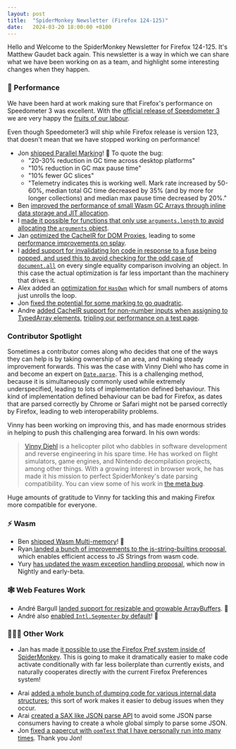 ```yaml
---
layout: post
title:  "SpiderMonkey Newsletter (Firefox 124-125)"
date:   2024-03-20 18:00:00 +0100
---
```


Hello and Welcome to the SpiderMonkey Newsletter for Firefox 124-125. It's Matthew Gaudet back again. This newsletter is a way in which we can share what we have been working on as a team, and highlight some interesting changes when they happen.

### 🚀 Performance

We have been hard at work making sure that Firefox's performance on Speedometer 3 was excellent. With the [official release of Speedometer 3](https://browserbench.org/announcements/speedometer3/) we are very happy the [fruits of our labour](https://hacks.mozilla.org/2024/03/improving-performance-in-firefox-and-across-the-web-with-speedometer-3/). 

Even though Speedometer3 will ship while Firefox release is version 123, that doesn't mean that we have stopped working on performance! 

* Jon [shipped Parallel Marking](https://bugzilla.mozilla.org/show_bug.cgi?id=1875117)! 🎉 To quote the bug: 
	- "20-30% reduction in GC time across desktop platforms"
	- "10% reduction in GC max pause time"
	- "10% fewer GC slices"
	- "Telemetry indicates this is working well. Mark rate increased by 50-60%, median total GC time decreased by 35% (and by more for longer collections) and median max pause time decreased by 20%."
* Ben [improved the performance of small Wasm GC Arrays through inline data storage and JIT allocation](https://bugzilla.mozilla.org/show_bug.cgi?id=1863435).
* I [made it possible for functions that only use `arguments.length` to avoid allocating the `arguments` object](https://bugzilla.mozilla.org/show_bug.cgi?id=1825722).
* Jan [optimized the CacheIR for DOM Proxies](https://bugzilla.mozilla.org/show_bug.cgi?id=1863543), leading to some [performance improvements on splay](https://bugzilla.mozilla.org/show_bug.cgi?id=1863543#c7). 
* I [added support for invalidating Ion code in response to a fuse being popped, and used this to avoid checking for the odd case of `document.all`](https://bugzilla.mozilla.org/show_bug.cgi?id=1866158) on every single equality comparison involving an object. In this case the actual optimization is far less important than the machinery that drives it. 
* Alex added an [optimization for `HasOwn`](https://bugzilla.mozilla.org/show_bug.cgi?id=1873964) which for small numbers of atoms just unrolls the loop. 
* Jon [fixed the potential for some marking to go quadratic](https://bugzilla.mozilla.org/show_bug.cgi?id=1875030).
* Andre [added CacheIR support for non-number inputs when assigning to TypedArray elements](https://bugzilla.mozilla.org/show_bug.cgi?id=1876227), [tripling our performance on a test page](https://bugzilla.mozilla.org/show_bug.cgi?id=1876227#c5). 


### Contributor Spotlight 

Sometimes a contributor comes along who decides that one of the ways they can help is by taking ownership of an area, and making steady improvement forwards. This was the case with Vinny Diehl who has come in and become an expert on [`Date.parse`](https://developer.mozilla.org/en-US/docs/Web/JavaScript/Reference/Global_Objects/Date/parse). This is a challenging method, because it is simultaneously commonly used while extremely underspecified, leading to lots of implementation defined behaviour. This kind of implementation defined behaviour can be bad for Firefox, as dates that are parsed correctly by Chrome or Safari might not be parsed correctly by Firefox, leading to web interoperability problems. 

Vinny has been working on improving this, and has made enormous strides in helping to push this challenging area forward. In his own words: 

> [Vinny Diehl](https://github.com/vinnydiehl) is a helicopter pilot who dabbles in software development and reverse engineering in his spare time. He has worked on flight simulators, game engines, and Nintendo decompilation projects, among other things. With a growing interest in browser work, he has made it his mission to perfect SpiderMonkey's date parsing compatibility. You can view some of his work in [the meta bug](https://bugzilla.mozilla.org/show_bug.cgi?id=1274354).

Huge amounts of gratitude to Vinny for tackling this and making Firefox more compatible for everyone. 

### ⚡ Wasm
- Ben [shipped Wasm Multi-memory](https://bugzilla.mozilla.org/show_bug.cgi?id=1860816)! 🎉
- Ryan[ landed a bunch of improvements to the js-string-builtins proposal](https://bugzilla.mozilla.org/show_bug.cgi?id=1876148), which enables efficient access to JS Strings from wasm code.
- Yury [has updated the wasm exception handling proposal](https://bugzilla.mozilla.org/show_bug.cgi?id=1873776), which now in Nightly and early-beta.

### 🕸️ Web Features Work
- André Bargull [landed support for resizable and growable ArrayBuffers](https://bugzilla.mozilla.org/show_bug.cgi?id=1842773). 🎉
- André also [enabled `Intl.Segmenter` by default](https://bugzilla.mozilla.org/show_bug.cgi?id=1883914)! 🎉

### 👷🏽‍♀️  Other Work
* Jan has made [it possible to use the Firefox Pref system inside of SpiderMonkey](https://bugzilla.mozilla.org/show_bug.cgi?id=1877193). This is going to make it dramatically easier to make code activate conditionally with far less boilerplate than currently exists, and naturally cooperates directly with the current Firefox Preferences system!
- Arai [added a whole bunch of dumping code for various internal data structures](https://bugzilla.mozilla.org/show_bug.cgi?id=1783397); this sort of work makes it easier to debug issues when they occur. 
- Arai [created a SAX like JSON parse API](https://bugzilla.mozilla.org/show_bug.cgi?id=1858803) to avoid some JSON parse consumers having to create a whole global simply to parse some JSON. 
- Jon [fixed a papercut with `oomTest` that I have personally run into many times](https://bugzilla.mozilla.org/show_bug.cgi?id=1881310). Thank you Jon!


